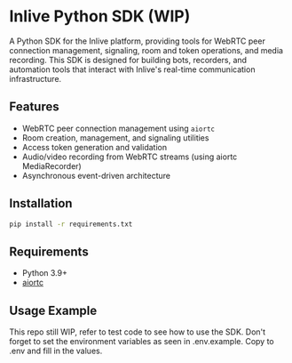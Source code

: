 # Inlive Python SDK (WIP)

A Python SDK for the Inlive platform, providing tools for WebRTC peer connection management, signaling, room and token operations, and media recording. This SDK is designed for building bots, recorders, and automation tools that interact with Inlive's real-time communication infrastructure.

## Features

- WebRTC peer connection management using `aiortc`
- Room creation, management, and signaling utilities
- Access token generation and validation
- Audio/video recording from WebRTC streams (using aiortc MediaRecorder)
- Asynchronous event-driven architecture

## Installation

```bash
pip install -r requirements.txt
```

## Requirements

- Python 3.9+
- [aiortc](https://github.com/aiortc/aiortc)


## Usage Example
This repo still WIP, refer to test code to see how to use the SDK. Don't forget to set the environment variables as seen in .env.example. Copy to .env and fill in the values.


